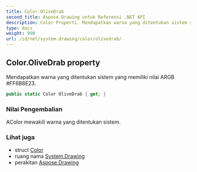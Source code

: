 ```yaml
---
title: Color.OliveDrab
second_title: Aspose.Drawing untuk Referensi .NET API
description: Color Properti. Mendapatkan warna yang ditentukan sistem yang memiliki nilai ARGB FF6B8E23.
type: docs
weight: 990
url: /id/net/system.drawing/color/olivedrab/
---
```

## Color.OliveDrab property

Mendapatkan warna yang ditentukan sistem yang memiliki nilai ARGB #FF6B8E23.

```csharp
public static Color OliveDrab { get; }
```

### Nilai Pengembalian

AColor mewakili warna yang ditentukan sistem.

### Lihat juga

* struct [Color](../)
* ruang nama [System.Drawing](../../color/)
* perakitan [Aspose.Drawing](../../../)


